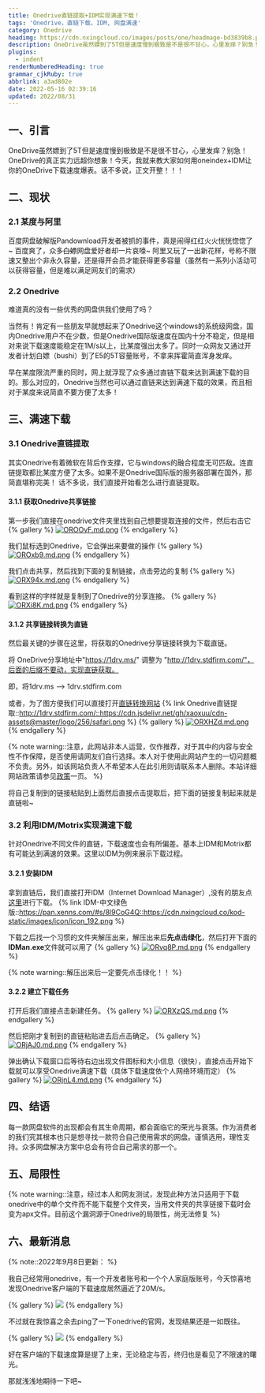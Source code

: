 ```yaml
---
title: Onedrive直链提取+IDM实现满速下载！
tags: 'Onedrive，直链下载，IDM, 网盘满速'
category: Onedrive
headimg: https://cdn.nxingcloud.co/images/posts/one/headmage-bd3839b8.png?image
description: OneDrive虽然嫖到了5T但是速度慢到极致是不是很不甘心，心里发痒？别急！OneDrive的真正实力远超你想象！今天，我就来教大家如何用oneindex+IDM让你的OneDrive下载速度爆表。话不多说，正文开整！！！
plugins:
  - indent
renderNumberedHeading: true
grammar_cjkRuby: true
abbrlink: a3ad802e
date: 2022-05-16 02:39:16
updated: 2022/08/31
---
```


## 一、引言
OneDrive虽然嫖到了5T但是速度慢到极致是不是很不甘心，心里发痒？别急！OneDrive的真正实力远超你想象！今天，我就来教大家如何用oneindex+IDM让你的OneDrive下载速度爆表。话不多说，正文开整！！！
## 二、现状
### 2.1 某度与阿里
百度网盘破解版Pandownload开发者被抓的事件，真是闹得红红火火恍恍惚惚了~ 百度爽了，众多~~白嫖~~网盘爱好者却一片哀嚎~ 阿里又玩了一出新花样，号称不限速又整出个非永久容量，还是得开会员才能获得更多容量（虽然有一系列小活动可以获得容量，但是难以满足网友们的需求）
### 2.2 Onedrive
难道真的没有一些优秀的网盘供我们使用了吗？

当然有！肯定有一些朋友早就想起来了Onedrive这个windows的系统级网盘，国内Onedrive用户不在少数，但是Onedrive国际版速度在国内十分不稳定，但是相对来说下载速度能稳定在1M/s以上，比某度强出太多了。同时一众网友又通过开发者计划白嫖（bushi）到了E5的5T容量账号，不拿来挥霍简直浑身发痒。

早在某度限流严重的同时，网上就浮现了众多通过直链下载来达到满速下载的目的。那么对应的，Onedrive当然也可以通过直链来达到满速下载的效果，而且相对于某度来说简直不要方便了太多！
## 三、满速下载

### 3.1 Onedrive直链提取
其实Onedrive有着微软在背后作支撑，它与windows的融合程度无可匹敌。连直链提取都比某度方便了太多。如果不是Onedrive国际版的服务器部署在国外，那简直堪称完美！
话不多说，我们直接开始看怎么进行直链提取。

#### 3.1.1 获取Onedrive共享链接

第一步我们直接在onedrive文件夹里找到自己想要提取连接的文件，然后右击它
{% gallery %}
[![OROOvF.md.png](https://s1.ax1x.com/2022/05/16/OROOvF.md.png)](https://imgtu.com/i/OROOvF)
{% endgallery %}

我们鼠标选到Onedrive，它会弹出来要做的操作
{% gallery %}
[![OROxb9.md.png](https://s1.ax1x.com/2022/05/16/OROxb9.md.png)](https://imgtu.com/i/OROxb9)
{% endgallery %}

我们点击共享，然后找到下面的复制链接，点击旁边的复制
{% gallery %}
[![ORX94x.md.png](https://s1.ax1x.com/2022/05/16/ORX94x.md.png)](https://imgtu.com/i/ORX94x)
{% endgallery %}


看到这样的字样就是复制到了Onedrive的分享连接。
{% gallery %}
[![ORXi8K.md.png](https://s1.ax1x.com/2022/05/16/ORXi8K.md.png)](https://imgtu.com/i/ORXi8K)
{% endgallery %}
#### 3.1.2 共享链接转换为直链

然后最关键的步骤在这里，将获取的Onedrive分享链接转换为下载直链。

将 OneDrive分享地址中"https://1drv.ms/" 调整为 "http://1drv.stdfirm.com/"，后面的后缀不要动，实现直链获取。

即，将1drv.ms --> 1drv.stdfirm.com

或者，为了图方便我们可以直接打开[直链转换网站](http://1drv.stdfirm.com/)
{% link Onedrive直链提取::http://1drv.stdfirm.com/::https://cdn.jsdelivr.net/gh/xaoxuu/cdn-assets@master/logo/256/safari.png %}
{% gallery %}
[![ORXHZd.md.png](https://s1.ax1x.com/2022/05/16/ORXHZd.md.png)](https://imgtu.com/i/ORXHZd)
{% endgallery %}

{% note warning::注意，此网站非本人运营，仅作推荐，对于其中的内容与安全性不作保障，是否使用请网友们自行选择。本人对于使用此网站产生的一切问题概不负责。另外，如该网站负责人不希望本人在此引用则请联系本人删除。本站详细网站政策请参见[政策](https://xenns.com/pages/policy/)一页。 %}

将自己复制到的链接粘贴到上面然后直接点击提取后，把下面的链接复制起来就是直链啦~
### 3.2 利用IDM/Motrix实现满速下载

针对Onedrive不同文件的直链，下载速度也会有所偏差。基本上IDM和Motrix都有可能达到满速的效果。这里以IDM为例来展示下载过程。
#### 3.2.1 安装IDM

拿到直链后，我们直接打开IDM（Internet Download Manager）,没有的朋友点[这里](https://pan.xenns.com/#s/8l9CoG4Q)进行下载。
{% link IDM-中文绿色版::https://pan.xenns.com/#s/8l9CoG4Q::https://cdn.nxingcloud.co/kod-static/images/icon/icon_192.png %}

下载之后找一个习惯的文件夹解压出来，解压出来后**先点击绿化**，然后打开下面的**IDMan.exe**文件就可以用了
{% gallery %}
[![ORvq8P.md.png](https://s1.ax1x.com/2022/05/16/ORvq8P.md.png)](https://imgtu.com/i/ORvq8P)
{% endgallery %}

{% note warning::解压出来后一定要先点击绿化！！ %}

#### 3.2.2 建立下载任务

打开后我们直接点击新建任务。
{% gallery %}
[![ORXzQS.md.png](https://s1.ax1x.com/2022/05/16/ORXzQS.md.png)](https://imgtu.com/i/ORXzQS)
{% endgallery %}

然后把刚才复制到的直链粘贴进去后点击确定。
{% gallery %}
[![ORjAJ0.md.png](https://s1.ax1x.com/2022/05/16/ORjAJ0.md.png)](https://imgtu.com/i/ORjAJ0)
{% endgallery %}

弹出确认下载窗口后等待右边出现文件图标和大小信息（很快），直接点击开始下载就可以享受Onedrive满速下载（具体下载速度依个人网络环境而定）
{% gallery %}
[![ORjnL4.md.png](https://s1.ax1x.com/2022/05/16/ORjnL4.md.png)](https://imgtu.com/i/ORjnL4)
{% endgallery %}

## 四、结语

每一款网盘软件的出现都会有其生命周期，都会面临它的荣光与衰落。作为消费者的我们究其根本也只是想寻找一款符合自己使用需求的网盘。谨慎选用，理性支持。众多网盘解决方案中总会有符合自己需求的那一个。

## 五、局限性

{% note warning::注意，经过本人和网友测试，发现此种方法只适用于下载onedrive中的单个文件而不能下载整个文件夹，当用文件夹的共享链接下载时会变为apx文件。目前这个漏洞源于Onedrive的局限性，尚无法修复 %}

## 六、最新消息

{% note::2022年9月8日更新： %}

我自己经常用onedrive，有一个开发者账号和一个个人家庭版账号，今天惊喜地发现Onedrive客户端的下载速度居然逼近了20M/s。

{% gallery %}
![](https://cdn.nxingcloud.co/images/posts/one/tisu-1714b373cecc338dbbc1a36b45374119-344557.png)
{% endgallery %}

不过就在我惊喜之余去ping了一下onedrive的官网，发现结果还是一如既往。

{% gallery %}
![](https://cdn.nxingcloud.co/images/posts/one/ping-1d5ae41ee0df3f2f10115377277aa594-7efe7a.png)
{% endgallery %}

好在客户端的下载速度算是提了上来，无论稳定与否，终归也是看见了不限速的曙光。

那就浅浅地期待一下吧~

